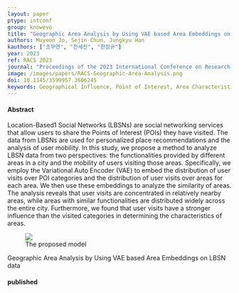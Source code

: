 ```yaml
---
layout: paper
ptype: intconf 
group: knowevo
title: "Geographic Area Analysis by Using VAE based Area Embeddings on LBSN data"
authors: Muyeon Jo, Sejin Chun, Jungkyu Han
kauthors: ["조무연", "천세진", "한정규"]
year: 2023
ref: RACS 2023
journal: "Proceedings of the 2023 International Conference on Research in Adaptive and Convergent Systems"
image: /images/papers/RACS-Geographic-Area-Analysis.png
doi: 10.1145/3599957.3606245
keywords: Geographical Influence, Point of Interest, Area Characteristics, Location-based Social Network
---
```


<h4><span class="badge badge-info">Abstract</span></h4>
Location-Based1 Social Networks (LBSNs) are social networking services that allow users to share the Points of Interest (POIs) they have visited. The data from LBSNs are used for personalized place recommendations and the analysis of user mobility. In this study, we propose a method to analyze LBSN data from two perspectives: the functionalities provided by different areas in a city and the mobility of users visiting those areas. Specifically, we employ the Variational Auto Encoder (VAE) to embed the distribution of user visits over POI categories and the distribution of user visits over areas for each area. We then use these embeddings to analyze the similarity of areas. The analysis reveals that user visits are concentrated in relatively nearby areas, while areas with similar functionalities are distributed widely across the entire city. Furthermore, we found that user visits have a stronger influence than the visited categories in determining the characteristics of areas.

<figure>
    <img class="pull-left pad-right media-object d-none d-sm-block" src="{{ page.image }}">
    <figcaption>The proposed model</figcaption>
</figure>


<div class="alert alert-warning" role="alert">
   Geographic Area Analysis by Using VAE based Area Embeddings on LBSN data
</div>

<h4><span class="badge badge-info">published</span></h4>